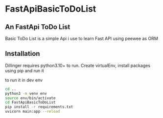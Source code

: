 # FastApiBasicToDoList

## An FastApi ToDo List
Basic ToDo List is a simple Api i use to learn Fast API using peewee as ORM

## Installation

Dillinger requires python3.10+ to run.
Create virtualEnv, install packages using pip and run it


to run it in dev env
```sh
cd ..
python3 -m venv env    
source env/bin/activate
cd FastApiBasicToDoList
pip install -r requirements.txt
uvicorn main:app --reload      
```